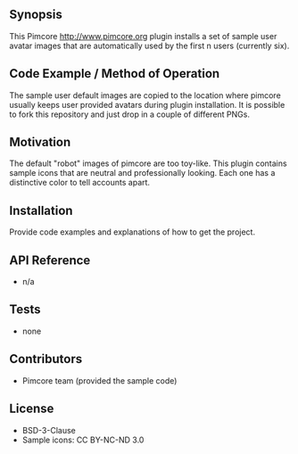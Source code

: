 ## Synopsis

This Pimcore http://www.pimcore.org plugin installs a set
of sample user avatar images that are automatically used
by the first n users (currently six).

## Code Example / Method of Operation

The sample user default images are copied to the location
where pimcore usually keeps user provided avatars during
plugin installation. It is possible to fork this repository
and just drop in a couple of different PNGs.

## Motivation

The default "robot" images of pimcore are too toy-like. This
plugin contains sample icons that are neutral and professionally
looking. Each one has a distinctive color to tell accounts apart.

## Installation

Provide code examples and explanations of how to get the project.

## API Reference

* n/a

## Tests

* none

## Contributors

* Pimcore team (provided the sample code)

## License

* BSD-3-Clause
* Sample icons: CC BY-NC-ND 3.0
